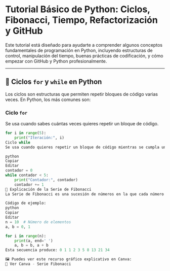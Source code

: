 # Tutorial Básico de Python: Ciclos, Fibonacci, Tiempo, Refactorización y GitHub

Este tutorial está diseñado para ayudarte a comprender algunos conceptos fundamentales de programación en Python, incluyendo estructuras de control, manipulación del tiempo, buenas prácticas de codificación, y cómo empezar con GitHub y Python profesionalmente.

---

## 🔁 Ciclos `for` y `while` en Python

Los ciclos son estructuras que permiten repetir bloques de código varias veces. En Python, los más comunes son:

### Ciclo `for`
Se usa cuando sabes cuántas veces quieres repetir un bloque de código.

```python
for i in range(5):
    print("Iteración:", i)
Ciclo while
Se usa cuando quieres repetir un bloque de código mientras se cumpla una condición.

python
Copiar
Editar
contador = 0
while contador < 5:
    print("Contador:", contador)
    contador += 1
🧮 Explicación de la Serie de Fibonacci
La Serie de Fibonacci es una sucesión de números en la que cada número es la suma de los dos anteriores. Comienza típicamente con 0 y 1.

Código de ejemplo:
python
Copiar
Editar
n = 10  # Número de elementos
a, b = 0, 1

for i in range(n):
    print(a, end=' ')
    a, b = b, a + b
Esta secuencia produce: 0 1 1 2 3 5 8 13 21 34

🖼️ Puedes ver este recurso gráfico explicativo en Canva:
🔗 Ver Canva - Serie Fibonacci
